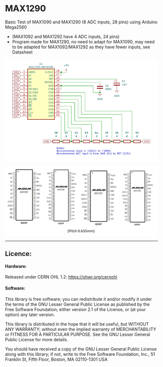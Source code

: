 # MAX1290
Basic Test of MAX1090 and MAX1290 (8 ADC inputs, 28 pins) using Arduino Mega2560
- (MAX1092 and MAX1292 have 4 ADC inputs, 24 pins)
- Program made for MAX1290, no need to adapt for MAX1090, may need to be adapted for MAX1092/MAX1292 as they have fewer inputs, see Datasheet

![img](https://raw.githubusercontent.com/rtek1000/MAX1290/refs/heads/main/Mega2560_MAX1290.png)

![img](https://raw.githubusercontent.com/rtek1000/MAX1290/refs/heads/main/QSOP_0635mm.png)

--------

## Licence:

#### Hardware:
Released under CERN OHL 1.2: https://ohwr.org/cernohl

#### Software:
This library is free software; you can redistribute it and/or modify it under the terms of the GNU Lesser General Public License as published by the Free Software Foundation; either version 2.1 of the License, or (at your option) any later version.

This library is distributed in the hope that it will be useful, but WITHOUT ANY WARRANTY; without even the implied warranty of MERCHANTABILITY or FITNESS FOR A PARTICULAR PURPOSE. See the GNU Lesser General Public License for more details.

You should have received a copy of the GNU Lesser General Public License along with this library; if not, write to the Free Software Foundation, Inc., 51 Franklin St, Fifth Floor, Boston, MA 02110-1301 USA
